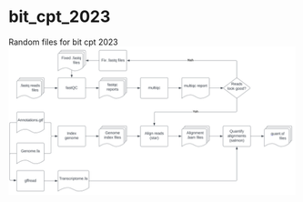 # bit_cpt_2023
Random files for bit cpt 2023
![workflow image](https://github.com/jhgille2/bit_cpt_2023/blob/main/quantification%20workflow.svg)
